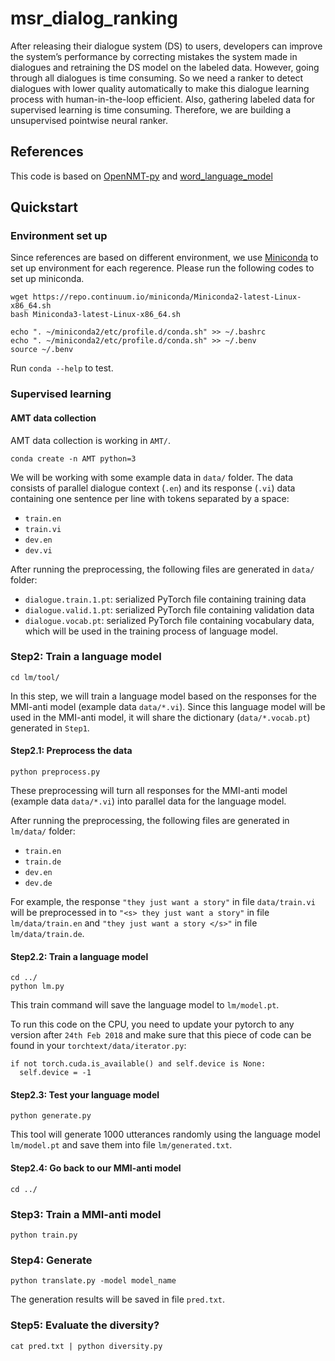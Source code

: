 # msr_dialog_ranking

After releasing their dialogue system (DS) to users, developers can improve the system’s performance by correcting mistakes the system made in dialogues and retraining the DS model on the labeled data. However, going through all dialogues is time consuming. So we need a ranker to detect dialogues with lower quality automatically to make this dialogue learning process with human-in-the-loop efficient. Also, gathering labeled data for supervised learning is time consuming. Therefore, we are building a unsupervised pointwise neural ranker.

## References <br />

This code is based on [OpenNMT-py](https://github.com/OpenNMT/OpenNMT-py) and [word_language_model](https://github.com/pytorch/examples/tree/master/word_language_model)

## Quickstart <br />

### Environment set up
Since references are based on different environment, we use [Miniconda](https://conda.io/miniconda.html) to set up environment for each regerence. Please run the following codes to set up miniconda.

```
wget https://repo.continuum.io/miniconda/Miniconda2-latest-Linux-x86_64.sh
bash Miniconda3-latest-Linux-x86_64.sh

echo ". ~/miniconda2/etc/profile.d/conda.sh" >> ~/.bashrc
echo ". ~/miniconda2/etc/profile.d/conda.sh" >> ~/.benv
source ~/.benv
```

Run `conda --help` to test.

### Supervised learning <br />

#### AMT data collection <br />
AMT data collection is working in `AMT/`. 

```
conda create -n AMT python=3
```
We will be working with some example data in `data/` folder. The data consists of parallel dialogue context (`.en`) and its response (`.vi`) data containing one sentence per line with tokens separated by a space:

* `train.en`
* `train.vi`
* `dev.en`
* `dev.vi`

After running the preprocessing, the following files are generated in `data/` folder:

* `dialogue.train.1.pt`: serialized PyTorch file containing training data
* `dialogue.valid.1.pt`: serialized PyTorch file containing validation data
* `dialogue.vocab.pt`: serialized PyTorch file containing vocabulary data, which will be used in the training process of language model.

### Step2: Train a language model <br />

```
cd lm/tool/
```

In this step, we will train a language model based on the responses for the MMI-anti model (example data `data/*.vi`). Since this language model will be used in the MMI-anti model, it will share the dictionary (`data/*.vocab.pt`) generated in `Step1`.

#### Step2.1: Preprocess the data <br /> 

```
python preprocess.py
```

These preprocessing will turn all responses for the MMI-anti model (example data `data/*.vi`) into parallel data for the language model. 


After running the preprocessing, the following files are generated in `lm/data/` folder:

* `train.en`
* `train.de`
* `dev.en`
* `dev.de`

For example, the response `"they just want a story"` in file `data/train.vi` will be preprocessed in to `"<s> they just want a story"` in file `lm/data/train.en` and `"they just want a story </s>"` in file `lm/data/train.de`.

#### Step2.2: Train a language model <br />

```
cd ../
python lm.py
```

This train command will save the language model to `lm/model.pt`.

To run this code on the CPU, you need to update your pytorch to any version after `24th Feb 2018` and make sure that this piece of code can be found in your `torchtext/data/iterator.py`:

```
if not torch.cuda.is_available() and self.device is None:
  self.device = -1
```

#### Step2.3: Test your language model <br />

```
python generate.py
```

This tool will generate 1000 utterances randomly using the language model `lm/model.pt` and save them into file `lm/generated.txt`.


#### Step2.4: Go back to our MMI-anti model <br />

```
cd ../
```

### Step3: Train a MMI-anti model <br />

```
python train.py
```

### Step4: Generate <br />

```
python translate.py -model model_name
```

The generation results will be saved in file `pred.txt`.

### Step5: Evaluate the diversity? <br />

```
cat pred.txt | python diversity.py
```
